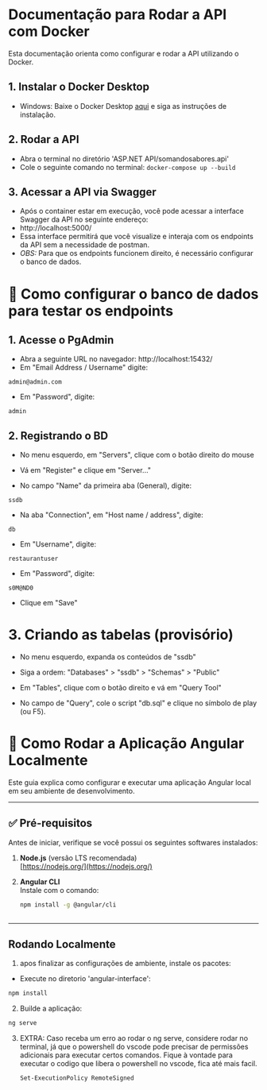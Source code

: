 # Documentação para Rodar a API com Docker

Esta documentação orienta como configurar e rodar a API utilizando o Docker.

## 1. Instalar o Docker Desktop
- Windows: Baixe o Docker Desktop [aqui](https://www.docker.com/products/docker-desktop/) e siga as instruções de instalação.
  
## 2. Rodar a API
- Abra o terminal no diretório 'ASP.NET API/somandosabores.api'
- Cole o seguinte comando no terminal: `docker-compose up --build`

## 3. Acessar a API via Swagger
- Após o container estar em execução, você pode acessar a interface Swagger da API no seguinte endereço:
- http://localhost:5000/
- Essa interface permitirá que você visualize e interaja com os endpoints da API sem a necessidade de postman.
- *OBS:* Para que os endpoints funcionem direito, é necessário configurar o banco de dados.



# 💾 Como configurar o banco de dados para testar os endpoints

## 1. Acesse o PgAdmin
- Abra a seguinte URL no navegador: http://localhost:15432/
- Em "Email Address / Username" digite:
```
admin@admin.com
```
- Em "Password", digite:
```
admin
```

## 2. Registrando o BD
- No menu esquerdo, em "Servers", clique com o botão direito do mouse

- Vá em "Register" e clique em "Server..."

- No campo "Name" da primeira aba (General), digite:
```
ssdb
```

- Na aba "Connection", em "Host name / address", digite:
```
db
```

- Em "Username", digite:
```
restaurantuser
```

- Em "Password", digite:
```
s0M@ND0
```

- Clique em "Save"


# 3. Criando as tabelas (provisório)

- No menu esquerdo, expanda os conteúdos de "ssdb"

- Siga a ordem: "Databases" > "ssdb" > "Schemas" > "Public"

- Em "Tables", clique com o botão direito e vá em "Query Tool"

- No campo de "Query", cole o script "db.sql" e clique no símbolo de play (ou F5).



# 🚀 Como Rodar a Aplicação Angular Localmente

Este guia explica como configurar e executar uma aplicação Angular local em seu ambiente de desenvolvimento.

---

## ✅ Pré-requisitos

Antes de iniciar, verifique se você possui os seguintes softwares instalados:

1. **Node.js** (versão LTS recomendada)  
   [https://nodejs.org/](https://nodejs.org/)

2. **Angular CLI**  
   Instale com o comando:
   ```bash
   npm install -g @angular/cli
  
---
## Rodando Localmente
1. apos finalizar as configurações de ambiente, instale os pacotes:
- Execute no diretorio 'angular-interface':
```bash
npm install
```
2. Builde a aplicação:
```bash
ng serve
```
3. EXTRA: Caso receba um erro ao rodar o ng serve, considere rodar no terminal, já que o powershell do vscode pode precisar de permissões adicionais para executar certos comandos. Fique à vontade para executar o codigo que libera o powershell no vscode, fica até mais facil.
   ```bash
   Set-ExecutionPolicy RemoteSigned
   ```

